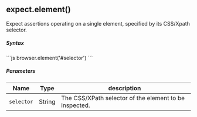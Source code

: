 ## expect.element()

Expect assertions operating on a single element, specified by its CSS/Xpath selector.

##### Syntax

<div class="sample-test" style="max-width:600px">
  ```js
browser.element('#selector')
```
</div>

##### Parameters

<div class="table-responsive">
  <table class="table table-bordered table-striped">
    <thead>
    <tr>
      <th>Name</th>
      <th>Type</th>
      <th>description</th>
    </tr>
    </thead>
    <tbody>
    <tr>
      <td><code>selector</code></td>
      <td>String</td>
      <td>The CSS/XPath selector of the element to be inspected.</td>
    </tr>
    </tbody>
  </table>
</div>
